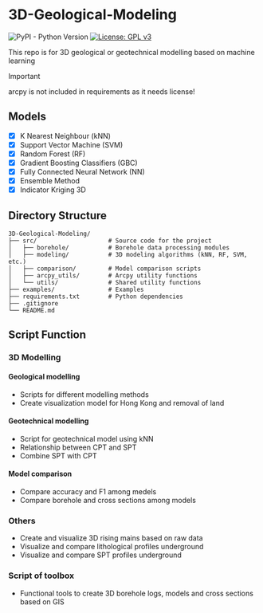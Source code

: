 # 3D-Geological-Modeling
![PyPI - Python Version](https://img.shields.io/pypi/pyversions/scikit-learn) [![License: GPL v3](https://img.shields.io/badge/License-GPLv3-blue.svg)](https://www.gnu.org/licenses/gpl-3.0)

This repo is for 3D geological or geotechnical modelling based on machine learning

>[!IMPORTANT]
> arcpy is not included in requirements as it needs license!

## Models
- [x] K Nearest Neighbour (kNN)
- [x] Support Vector Machine (SVM)
- [x] Random Forest (RF)
- [x] Gradient Boosting Classifiers (GBC)
- [x] Fully Connected Neural Network (NN)
- [x] Ensemble Method
- [x] Indicator Kriging 3D

## Directory Structure
```ascii
3D-Geological-Modeling/
├── src/                    # Source code for the project
│   ├── borehole/           # Borehole data processing modules
│   ├── modeling/           # 3D modeling algorithms (kNN, RF, SVM, etc.)
│   ├── comparison/         # Model comparison scripts
│   ├── arcpy_utils/        # Arcpy utility functions
│   └── utils/              # Shared utility functions
├── examples/               # Examples
├── requirements.txt        # Python dependencies
├── .gitignore
└── README.md
```

## Script Function
### 3D Modelling
#### Geological modelling
- Scripts for different modelling methods
- Create visualization model for Hong Kong and removal of land
#### Geotechnical modelling
- Script for geotechnical model using kNN
- Relationship between CPT and SPT
- Combine SPT with CPT
#### Model comparison
- Compare accuracy and F1 among medels
- Compare borehole and cross sections among models
### Others
- Create and visualize 3D rising mains based on raw data
- Visualize and compare lithological profiles underground
- Visualize and compare SPT profiles underground
### Script of toolbox
- Functional tools to create 3D borehole logs, models and cross sections based on GIS

